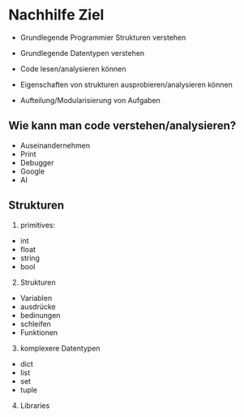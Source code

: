 # Nachhilfe Ziel
- Grundlegende Programmier Strukturen verstehen
- Grundlegende Datentypen verstehen 

- Code lesen/analysieren können
- Eigenschaften von strukturen ausprobieren/analysieren können
- Aufteilung/Modularisierung von Aufgaben

## Wie kann man code verstehen/analysieren?

- Auseinandernehmen
- Print
- Debugger
- Google
- AI

## Strukturen

1. primitives: 
- int
- float
- string
- bool

2. Strukturen

- Variablen
- ausdrücke
- bedinungen
- schleifen
- Funktionen

3. komplexere Datentypen

- dict
- list
- set
- tuple

4. Libraries